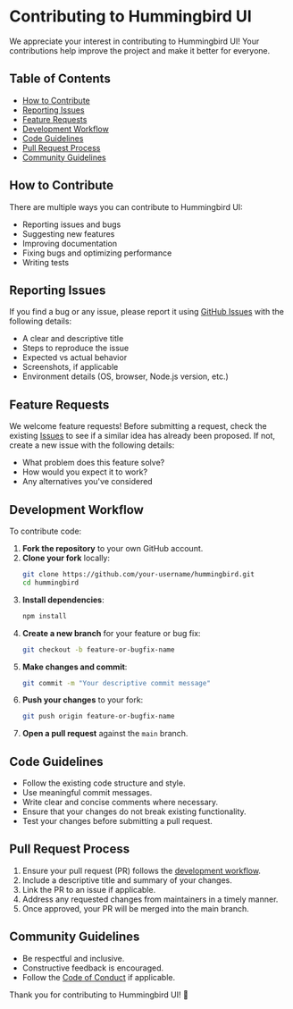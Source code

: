 # Contributing to Hummingbird UI

We appreciate your interest in contributing to Hummingbird UI! Your contributions help improve the project and make it better for everyone.

## Table of Contents

- [How to Contribute](#how-to-contribute)
- [Reporting Issues](#reporting-issues)
- [Feature Requests](#feature-requests)
- [Development Workflow](#development-workflow)
- [Code Guidelines](#code-guidelines)
- [Pull Request Process](#pull-request-process)
- [Community Guidelines](#community-guidelines)

## How to Contribute

There are multiple ways you can contribute to Hummingbird UI:
- Reporting issues and bugs
- Suggesting new features
- Improving documentation
- Fixing bugs and optimizing performance
- Writing tests

## Reporting Issues

If you find a bug or any issue, please report it using [GitHub Issues](https://github.com/khayrul-dev/hummingbird/issues) with the following details:
- A clear and descriptive title
- Steps to reproduce the issue
- Expected vs actual behavior
- Screenshots, if applicable
- Environment details (OS, browser, Node.js version, etc.)

## Feature Requests

We welcome feature requests! Before submitting a request, check the existing [Issues](https://github.com/khayrul-dev/hummingbird/issues) to see if a similar idea has already been proposed. If not, create a new issue with the following details:
- What problem does this feature solve?
- How would you expect it to work?
- Any alternatives you've considered

## Development Workflow

To contribute code:
1. **Fork the repository** to your own GitHub account.
2. **Clone your fork** locally:
   ```sh
   git clone https://github.com/your-username/hummingbird.git
   cd hummingbird
   ```
3. **Install dependencies**:
   ```sh
   npm install
   ```
4. **Create a new branch** for your feature or bug fix:
   ```sh
   git checkout -b feature-or-bugfix-name
   ```
5. **Make changes and commit**:
   ```sh
   git commit -m "Your descriptive commit message"
   ```
6. **Push your changes** to your fork:
   ```sh
   git push origin feature-or-bugfix-name
   ```
7. **Open a pull request** against the `main` branch.

## Code Guidelines

- Follow the existing code structure and style.
- Use meaningful commit messages.
- Write clear and concise comments where necessary.
- Ensure that your changes do not break existing functionality.
- Test your changes before submitting a pull request.

## Pull Request Process

1. Ensure your pull request (PR) follows the [development workflow](#development-workflow).
2. Include a descriptive title and summary of your changes.
3. Link the PR to an issue if applicable.
4. Address any requested changes from maintainers in a timely manner.
5. Once approved, your PR will be merged into the main branch.

## Community Guidelines

- Be respectful and inclusive.
- Constructive feedback is encouraged.
- Follow the [Code of Conduct](CODE_OF_CONDUCT.md) if applicable.

Thank you for contributing to Hummingbird UI! 🚀

